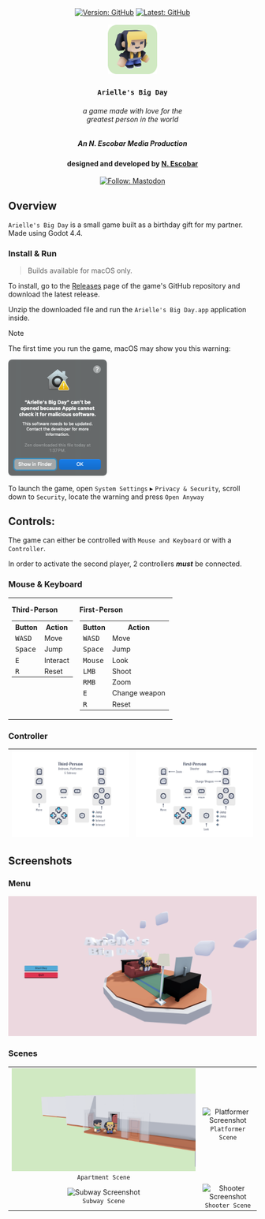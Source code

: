 <div align="center" >
  <!--
  itch color: #fa5c5c
  github color: brightgreen
  label color: #505050
  mastodon color: #6364FF
  -->

  <div>
    <a href="https://github.com/nickesc/4ajs/releases/latest"><img alt="Version: GitHub" src="https://img.shields.io/github/v/release/nickesc/4ajs?include_prereleases&sort=semver&style=for-the-badge&logo=github&label=Release&labelColor=%23505050&color=brightgreen"></a>
    <a href="https://github.com/nickesc/4ajs"><img alt="Latest: GitHub" src="https://img.shields.io/github/last-commit/nickesc/4ajs?display_timestamp=committer&style=for-the-badge&logo=github&label=Latest&labelColor=%23505050&color=brightgreen"></a>
  </div>
  <br>
  <img src="icon.png" width=100 alt="Arielle's Big Day icon">
  <h3 align="center">
   <code>Arielle's Big Day</code>
  </h3>
  <h6 align="center">
    a game made with love for the<br>
    greatest person in the world
  </h6>
  <h5 align="center">
    An N. Escobar Media Production
  </h4>
  <h4 align="center">
    designed and developed by <a href="https://nickesc.github.io">N. Escobar</a>
  </h4>
  <div align="center">
    <a href="https://infosec.exchange/@nickesc"><img alt="Follow: Mastodon" src="https://img.shields.io/mastodon/follow/109578095057040584?domain=infosec.exchange&style=for-the-badge&logo=mastodon&label=Follow&labelColor=%23505050&color=%236364FF"></a>
  </div>
</div>

## Overview

`Arielle's Big Day` is a small game built as a birthday gift for my partner. Made using Godot 4.4.

### Install & Run

> Builds available for macOS only.

To install, go to the [Releases](https://github.com/nickesc/4ajs/releases/latest) page of the game's GitHub repository and download the latest release.

Unzip the downloaded file and run the `Arielle's Big Day.app` application inside.

> [!NOTE]
> The first time you run the game, macOS may show you this warning:
> 
> <img alt="Apple launch warning" src="docs/warning.png" width=200>
>
> To launch the game, open `System Settings` ▸ `Privacy & Security`, scroll down to `Security`, locate the warning and press `Open Anyway`

## Controls:

The game can either be controlled with `Mouse and Keyboard` or with a `Controller`.

In order to activate the second player, 2 controllers ***must*** be connected. 

### Mouse & Keyboard

<table>
  <tr>
    <td valign="top">
<p><b>Third-Person</b></p>
<table>
  <tbody>
    <tr><th>Button</th> <th>Action</th></tr>
    <tr><td><kbd>WASD</kbd></td> <td>Move</td></tr>
    <tr><td><kbd>Space</kbd></td> <td>Jump</td></tr>
    <tr><td><kbd>E</kbd></td> <td>Interact</td></tr>
    <tr><td><kbd>R</kbd></td> <td>Reset</td></tr>
  </tbody>
</table>
    </td>
    <td valign="top">
<p><b>First-Person</b></p>
<table>
  <tbody>
    <tr><th>Button</th> <th>Action</th></tr>
    <tr><td><kbd>WASD</kbd></td> <td>Move</td></tr>
    <tr><td><kbd>Space</kbd></td> <td>Jump</td></tr>
    <tr><td><kbd>Mouse</kbd></td> <td>Look</td></tr>
    <tr><td><kbd>LMB</kbd></td> <td>Shoot</td></tr>
    <tr><td><kbd>RMB</kbd></td> <td>Zoom</td></tr>
    <tr><td><kbd>E</kbd></td> <td>Change weapon</td></tr>
    <tr><td><kbd>R</kbd></td> <td>Reset</td></tr>
  </tbody>
</table>
    </td>
  </tr>
</table>

### Controller

![Third-person controller layout](docs/third-person.png) | ![First-person controller layout](docs/first-person.png)
----|----

## Screenshots

### Menu
<div align="center">
  <img alt="Menu Screenshot" src="docs/menu_screenshot.png" width=700>
</div>


### Scenes

<table>
  <tr>
    <td><div align="center"> <img alt="Apartment Screenshot" src="docs/bedroom_screenshot.png"> <br> <code>Apartment Scene</code> </div></td>
    <td><div align="center"> <img alt="Platformer Screenshot" src="docs/platformer_screenshot.png"> <br> <code>Platformer Scene</code> </div></td>
  </tr>
  <tr>
    <td><div align="center"> <img alt="Subway Screenshot" src="docs/subway_screenshot.png"> <br> <code>Subway Scene</code> </div></td>
    <td><div align="center"> <img alt="Shooter Screenshot" src="docs/fps_screenshot.png"> <br> <code>Shooter Scene</code> </div></td>
  </tr>

</table>
